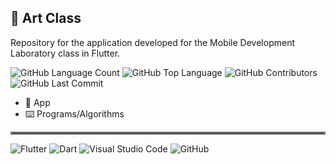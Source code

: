 ## 🎨 Art Class

Repository for the application developed for the Mobile Development Laboratory class in Flutter.

<img alt="GitHub Language Count" src="https://img.shields.io/github/languages/count/gabrieldeverdade/LDDM---Projetos" /> <img alt="GitHub Top Language" src="https://img.shields.io/github/languages/top/gabrieldeverdade/LDDM---Projetos" /> <img alt="GitHub Contributors" src="https://img.shields.io/github/contributors/gabrieldeverdade/LDDM---Projetos" /> <img alt="GitHub Last Commit" src="https://img.shields.io/github/last-commit/gabrieldeverdade/LDDM---Projetos" /> <img alt="" src="https://img.shields.io/github/repo-size/gabrieldeverdade/LDDM---Projetos" />


- 📱 App
- ⌨️ Programs/Algorithms
<hr style="border:2px solid gray">

![Flutter](https://img.shields.io/badge/Flutter-02569B?style=for-the-badge&logo=flutter&logoColor=white) ![Dart](https://img.shields.io/badge/Dart-0175C2?style=for-the-badge&logo=dart&logoColor=white) ![Visual Studio Code](https://img.shields.io/badge/Visual%20Studio%20Code-0078d7.svg?style=for-the-badge&logo=visual-studio-code&logoColor=white) ![GitHub](https://img.shields.io/badge/github-%23121011.svg?style=for-the-badge&logo=github&logoColor=white)
